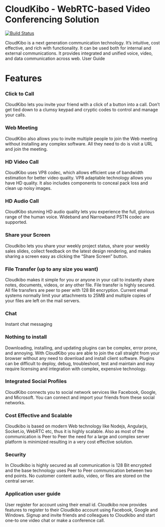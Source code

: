 # CloudKibo - WebRTC-based Video Conferencing Solution  

[![Build Status](https://api.shippable.com/projects/550a83015ab6cc1352a4c97c/badge?branchName=master)](https://app.shippable.com/projects/550a83015ab6cc1352a4c97c/builds/latest)   
      
    
   

CloudKibo is a next generation communication technology. It’s intuitive, cost effective, and rich with functionality. It can be used both for internal and external communications. It provides integrated and unified voice, video, and data communication across web.
User Guide
# Features
### Click to Call
CloudKibo lets you invite your friend with a click of a button into a call. Don’t get tied down to a clumsy keypad and cryptic codes to control and manage your calls.
### Web Meeting
CloudKibo also allows you to invite multiple people to join the Web meeting without installing any complex software. All they need to do is visit a URL and join the meeting.
### HD Video Call
CloudKibo uses VP8 codec, which allows efficient use of bandwidth estimation for better video quality. VP8 adaptable technology allows you have HD quality. It also includes components to conceal pack loss and clean up noisy images.  
### HD Audio Call
CloudKibo stunning HD audio quality lets you experience the full, glorious range of the human voice. Wideband and Narrowband PSTN codec are supported. 
### Share your Screen
Cloudkibo lets you share your weekly project status, share your weekly sales slides, collect feedback on the latest design rendering, and makes sharing a screen easy as clicking the “Share Screen” button.
### File Transfer (up to any size you want)
Cloudkibo makes it simple for you or anyone in your call to instantly share notes, documents, videos, or any other file. File transfer is highly secured. All file transfers are peer to peer with 128 Bit encryption. Current email systems normally limit your attachments to 25MB and multiple copies of your files are left on the mail servers.  
### Chat
Instant chat messaging
### Nothing to install
Downloading, installing, and updating plugins can be complex, error prone, and annoying. With CloudKibo you are able to join the call straight from your browser without any need to download and install client software. Plugins can be difficult to deploy, debug, troubleshoot, test and maintain and may require licensing and integration with complex, expensive technology.
### Integrated Social Profiles
CloudKibo connects you to social network services like Facebook, Google, and Microsoft. You can connect and import your friends from these social networks.
### Cost Effective and Scalable
Cloudkibo is based on modern Web technology like Nodejs, Angularjs, Socket.io, WebRTC etc, thus it is highly scalable. Also as most of the communication is Peer to Peer the need for a large and complex server platform is minimized resulting in a very cost effective solution. 
### Security
In Cloudkibo is highly secured as all communication is 128 Bit encrypted and the base technology uses Peer to Peer communication between two end points. No customer content audio, video, or files are stored on the central server. 
### Application user guide
User register for account using their email id. Cloudkibo now provides features to register to their Cloudkibo account using Facebook, Google and Windows.
Signup and invite friends and colleagues to Cloudkibo and start one-to one video chat or make a conference call. 

